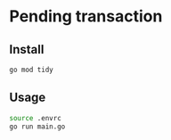 # Pending transaction

## Install

```sh
go mod tidy
```

## Usage

```sh
source .envrc
go run main.go
```
